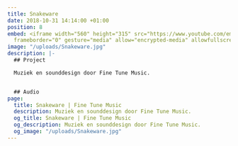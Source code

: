 ```yaml
---
title: Snakeware
date: 2018-10-31 14:14:00 +01:00
position: 8
embed: <iframe width="560" height="315" src="https://www.youtube.com/embed/C-U3nPh6kgo?rel=0&amp;showinfo=0"
  frameborder="0" gesture="media" allow="encrypted-media" allowfullscreen></iframe>
image: "/uploads/Snakeware.jpg"
description: |-
  ## Project

  Muziek en sounddesign door Fine Tune Music.


  ## Audio
page:
  title: Snakeware | Fine Tune Music
  description: Muziek en sounddesign door Fine Tune Music.
  og_title: Snakeware | Fine Tune Music
  og_description: Muziek en sounddesign door Fine Tune Music.
  og_image: "/uploads/Snakeware.jpg"
---
```


